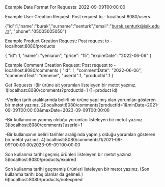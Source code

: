 Example Date Format For Requests:  2022-09-09T00:00:00

Example User Creation Request: Post request to - localhost:8080/users

{"id":1,"name":"burak","surname":"senturk","email":"burak.senturk@isik.edu.tr",
"phone":"05005005050"}

Example Product Creation Request: Post request to - localhost:8080/products

{
"id": 1,
"name": "yeniurun",
"price": "15",
"expireDate": "2022-06-06"
}

Example Comment Creation Request: Post request to - localhost:8080/comments
{
"id": 1,
"commentDate": "2022-06-06",
"commentText": "deneme",
"userId":1,
"productId":1 }

Get Requests 
-Bir ürüne ait yorumları listeleyen bir metot yazınız.
1)localhost:8080/comments?productId=1 (1=product id)

-Verilen tarih aralıklarında belirli bir ürüne yapılmış olan yorumları gösteren bir metot yazınız.
2)localhost:8080/comments?productId=1&minDate=2021-09-09T00:00:00&maxDate=2023-09-09T00:00:00

-Bir kullanıcının yapmış olduğu yorumları listeleyen bir metot yazınız.
3)localhost:8080/comments?userId=1

-Bir kullanıcının belirli tarihler aralığında yapmış olduğu yorumları gösteren bir metot yazınız.
4)localhost:8080/comments/1/2021-09-09T00:00:00/2023-09-09T00:00:00

Son kullanma tarihi geçmiş ürünleri listeleyen bir metot yazınız.
5)localhost:8080/products/expired

Son kullanma tarihi geçmemiş ürünleri listeleyen bir metot yazınız. (Son kullanma tarihi boş olanlar da gelmeli.)
6)localhost:8080/products/notexpired
